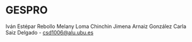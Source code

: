 # GESPRO

Iván Estépar Rebollo
Melany Loma Chinchin
Jimena Arnaiz González
Carla Saiz Delgado - csd1006@alu.ubu.es
